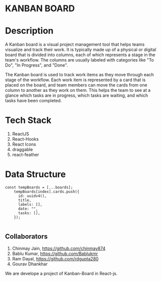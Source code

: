 # KANBAN BOARD

# Description

A Kanban board is a visual project management tool that helps teams visualize and track their work. It is typically made up of a physical or digital board that is divided into columns, each of which represents a stage in the team's workflow. The columns are usually labeled with categories like "To Do", "In Progress", and "Done".

The Kanban board is used to track work items as they move through each stage of the workflow. Each work item is represented by a card that is placed on the board, and team members can move the cards from one column to another as they work on them. This helps the team to see at a glance which tasks are in progress, which tasks are waiting, and which tasks have been completed.

# Tech Stack
1. ReactJS
2. React-Hooks
3. React Icons
4. draggable
5. react-feather

# Data Structure
```
const tempBoards = [...boards];
    tempBoards[index].cards.push({
      id: uuidv4(),
      title,
      labels: [],
      date: "",
      tasks: [],
    });
 
```

## Collaborators
1. Chinmay Jain, https://github.com/chinmay874
2. Bablu Kumar, https://github.com/Bablukmr
3. Ram Dayal, https://github.com/rdgupta280
4. Gourav Dhankhar

We are develope a project of Kanban-Board in React-js.

